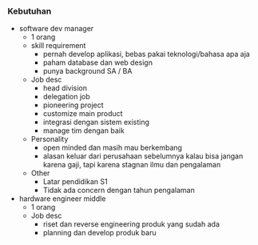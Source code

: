 ### Kebutuhan
- software dev manager
	- 1 orang
	- skill requirement
		- pernah develop aplikasi, bebas pakai teknologi/bahasa apa aja
		- paham database dan web design
		- punya background SA / BA
	- Job desc
		- head division
		- delegation job
		- pioneering project
		- customize main product
		- integrasi dengan sistem existing
		- manage tim dengan baik
	- Personality
		- open minded dan masih mau berkembang
		- alasan keluar dari perusahaan sebelumnya kalau bisa jangan karena gaji, tapi karena stagnan ilmu dan pengalaman
	- Other
		- Latar pendidikan S1
		- Tidak ada concern dengan tahun pengalaman
- hardware engineer middle
	- 1 orang
	- Job desc
		- riset dan reverse engineering produk yang sudah ada
		- planning dan develop produk baru
